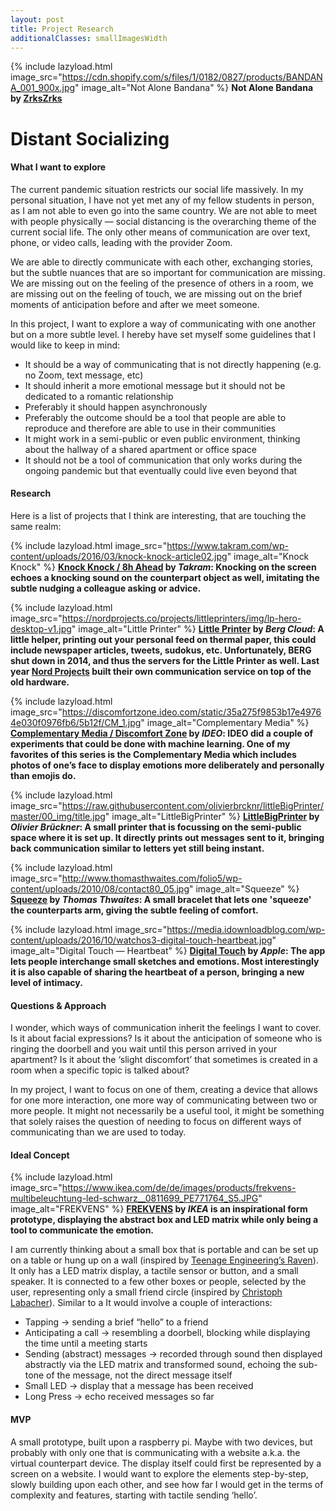 ```yaml
---
layout: post
title: Project Research
additionalClasses: smallImagesWidth
---
```


{% include lazyload.html image_src="https://cdn.shopify.com/s/files/1/0182/0827/products/BANDANA_001_900x.jpg" image_alt="Not Alone Bandana" %}
**Not Alone Bandana by [ZrksZrks](https://zirkus-zirkus.com/products/not-alone-bandana)**


# Distant Socializing

#### What I want to explore

The current pandemic situation restricts our social life massively. In my personal situation, I have not yet met any of my fellow students in person, as I am not able to even go into the same country. We are not able to meet with people physically — social distancing is the overarching theme of the current social life. The only other means of communication are over text, phone, or video calls, leading with the provider Zoom.

We are able to directly communicate with each other, exchanging stories, but the subtle nuances that are so important for communication are missing. We are missing out on the feeling of the presence of others in a room, we are missing out on the feeling of touch, we are missing out on the brief moments of anticipation before and after we meet someone.

In this project, I want to explore a way of communicating with one another but on a more subtle level. I hereby have set myself some guidelines that I would like to keep in mind:

- It should be a way of communicating that is not directly happening (e.g. no Zoom, text message, etc)
- It should inherit a more emotional message but it should not be dedicated to a romantic relationship
- Preferably it should happen asynchronously
- Preferably the outcome should be a tool that people are able to reproduce and therefore are able to use in their communities
- It might work in a semi-public or even public environment, thinking about the hallway of a shared apartment or office space
- It should not be a tool of communication that only works during the ongoing pandemic but that eventually could live even beyond that

#### Research

Here is a list of projects that I think are interesting, that are touching the same realm:

{% include lazyload.html image_src="https://www.takram.com/wp-content/uploads/2016/03/knock-knock-article02.jpg" image_alt="Knock Knock" %}
**[Knock Knock / 8h Ahead](https://www.takram.com/projects/8h-ahead/) by *Takram*: Knocking on the screen echoes a knocking sound on the counterpart object as well, imitating the subtle nudging a colleague asking or advice.**

{% include lazyload.html image_src="https://nordprojects.co/projects/littleprinters/img/lp-hero-desktop-v1.jpg" image_alt="Little Printer" %}
**[Little Printer](https://www.dezeen.com/2014/09/09/little-printer-design-company-berg-to-close/) by *Berg Cloud*: A little helper, printing out your personal feed on thermal paper, this could include newspaper articles, tweets, sudokus, etc. Unfortunately, BERG shut down in 2014, and thus the servers for the Little Printer as well. Last year [Nord Projects](https://nordprojects.co/projects/littleprinters/) built their own communication service on top of the old hardware.**

{% include lazyload.html image_src="https://discomfortzone.ideo.com/static/35a275f9853b17e49764e030f0976fb6/5b12f/CM_1.jpg" image_alt="Complementary Media" %}
**[Complementary Media / Discomfort Zone](https://discomfortzone.ideo.com/ComplementaryMedia/) by *IDEO*: IDEO did a couple of experiments that could be done with machine learning. One of my favorites of this series is the Complementary Media which includes photos of one’s face to display emotions more deliberately and personally than emojis do.**

{% include lazyload.html image_src="https://raw.githubusercontent.com/olivierbrcknr/littleBigPrinter/master/00_img/title.jpg" image_alt="LittleBigPrinter" %}
**[LittleBigPrinter](https://little-big-printer-messenger.now.sh/) by *Olivier Brückner*: A small printer that is focussing on the semi-public space where it is set up. It directly prints out messages sent to it, bringing back communication similar to letters yet still being instant.**

{% include lazyload.html image_src="http://www.thomasthwaites.com/folio5/wp-content/uploads/2010/08/contact80_05.jpg" image_alt="Squeeze" %}
**[Squeeze](https://www.thomasthwaites.com/squeeze/) by *Thomas Thwaites*: A small bracelet that lets one 'squeeze' the counterparts arm, giving the subtle feeling of comfort.**

{% include lazyload.html image_src="https://media.idownloadblog.com/wp-content/uploads/2016/10/watchos3-digital-touch-heartbeat.jpg" image_alt="Digital Touch — Heartbeat" %}
**[Digital Touch](https://support.apple.com/en-gb/guide/watch/apdebd0bb96c/watchos) by *Apple*: The app lets people interchange small sketches and emotions. Most interestingly it is also capable of sharing the heartbeat of a person, bringing a new level of intimacy.**

#### Questions & Approach

I wonder, which ways of communication inherit the feelings I want to cover. Is it about facial expressions? Is it about the anticipation of someone who is ringing the doorbell and you wait until this person arrived in your apartment? Is it about the ‘slight discomfort’ that sometimes is created in a room when a specific topic is talked about?

In my project, I want to focus on one of them, creating a device that allows for one more interaction, one more way of communicating between two or more people. It might not necessarily be a useful tool, it might be something that solely raises the question of needing to focus on different ways of communicating than we are used to today.


#### Ideal Concept

{% include lazyload.html image_src="https://www.ikea.com/de/de/images/products/frekvens-multibeleuchtung-led-schwarz__0811699_PE771764_S5.JPG" image_alt="FREKVENS" %}
**[FREKVENS](https://www.ikea.com/de/de/p/frekvens-multibeleuchtung-led-schwarz-30420354/) by *IKEA* is an inspirational form prototype, displaying the abstract box and LED matrix while only being a tool to communicate the emotion.**

I am currently thinking about a small box that is portable and can be set up on a table or hung up on a wall (inspired by [Teenage Engineering’s Raven](https://teenage.engineering/designs/R)). It only has a LED matrix display, a tactile sensor or button, and a small speaker. It is connected to a few other boxes or people, selected by the user, representing only a small friend circle (inspired by [Christoph Labacher](https://www.christophlabacher.com/notes/student-project-archive)).
Similar to a
It would involve a couple of interactions:
- Tapping → sending a brief “hello” to a friend
- Anticipating a call → resembling a doorbell, blocking while displaying the time until a meeting starts
- Sending (abstract) messages → recorded through sound then displayed abstractly via the LED matrix and transformed sound, echoing the sub-tone of the message, not the direct message itself
- Small LED → display that a message has been received
- Long Press → echo received messages so far

#### MVP

A small prototype, built upon a raspberry pi. Maybe with two devices, but probably with only one that is communicating with a website a.k.a. the virtual counterpart device. The display itself could first be represented by a screen on a website. I would want to explore the elements step-by-step, slowly building upon each other, and see how far I would get in the terms of complexity and features, starting with tactile sending ‘hello’.
